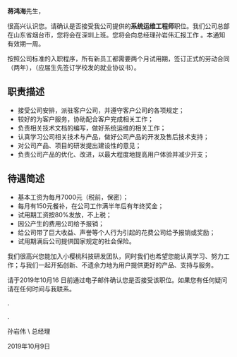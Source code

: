 **蒋鸿海**先生，


很高兴认识您。请确认是否接受我公司提供的**系统运维工程师**职位。我们公司总部在山东省烟台市，您将会在深圳上班。您将会向总经理孙岩伟汇报工作 。本通知有效期一周。

按照公司标准的入职程序，所有新员工都需要两个月试用期，签订正式的劳动合同（两年），（应届生先签订学校发的就业协议书）。

## 职责描述

* 接受公司安排，派驻客户公司，并遵守客户公司的各项规定；
* 较好的为客户服务，协助配合客户完成相关工作；
* 负责相关技术文档的编写，做好系统运维的相关工作；
* 认真学习公司相关技术与产品，做好公司产品的开发及售后技术支持；
* 对公司产品、项目的研发提出建设性的意见；
* 负责公司产品的优化、改进，以最大程度地提高用户体验并减少开支；

## 待遇简述

* 基本工资为每月7000元（税前，保密）；
* 每月有150元餐补，在公司工作满半年后有年终奖金；
* 试用期工资按80%发放，不上税；
* 因公产生的费用公司给予报销；
* 给公司带了巨大收益、声誉等个人行为引起的花费公司给予报销或奖励；
* 试用期满后公司提供国家规定的社会保险。

我们很高兴您能加入小樱桃科技研发团队，同时我们也希望您能认真学习、努力工作；与我们一起开拓创新、不遗余力地为用户提供更好的产品、支持与服务。

请于2019年10月16 日前通过电子邮件确认您是否接受该职位。如果您有任何疑问请在任何时间与我联系。

.

.

孙岩伟 \ 总经理

2019年10月9日

